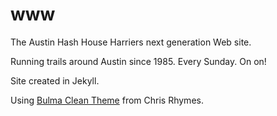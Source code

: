# www
The Austin Hash House Harriers next generation Web site.

Running trails around Austin since 1985. Every Sunday. On on!

Site created in Jekyll.

Using [Bulma Clean Theme](https://github.com/chrisrhymes/bulma-clean-theme) from Chris Rhymes.
